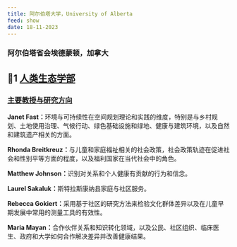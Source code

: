 ```yaml
---
title: 阿尔伯塔大学，University of Alberta
feed: show
date: 18-11-2023
---
```


<html lang="zh">
<head>
    <meta charset="UTF-8">
    <title>阿尔伯塔大学，University of Alberta </title>
    <link rel="stylesheet" href="/assets/css/CSS.css">
</head>
<body>
    <h3>阿尔伯塔省会埃德蒙顿，加拿大</h3>

<h2 id="人类生态学部">🏫1 <a href=" https://www.ualberta.ca/en/human-ecology/index.html " target="_blank">人类生态学部</a></h2>

<div class="project-box">
         <h3 id="主要教授与研究方向"><a href=" https://www.ualberta.ca/en/human-ecology/people/faculty-and-staff.html " target="_blank">主要教授与研究方向</a></h3>
<p><strong> Janet Fast：</strong>环境与可持续性在空间规划理论和实践的维度，特别是与乡村规划、土地使用治理、气候行动、绿色基础设施和绿地、健康与建筑环境，以及自然和建筑遗产相关的方面。</p>
        <p><strong> Rhonda Breitkreuz：</strong>与儿童和家庭福祉相关的社会政策，社会政策轨迹在促进社会和性别平等方面的程度，以及福利国家在当代社会中的角色。</p>
        <p><strong> Matthew Johnson：</strong>识别对关系和个人健康有贡献的行为和信念。</p>
        <p><strong> Laurel Sakaluk：</strong>斯特拉斯康纳县家庭与社区服务。</p>
        <p><strong> Rebecca Gokiert：</strong>采用基于社区的研究方法来检验文化群体差异以及在儿童早期发展中常用的测量工具的有效性。</p>
        <p><strong> Maria Mayan：</strong>合作伙伴关系和知识转化领域，以及公民、社区组织、临床医生、政府和大学如何合作解决差异并改善健康结果。</p>
</div>

</body>
</html>


